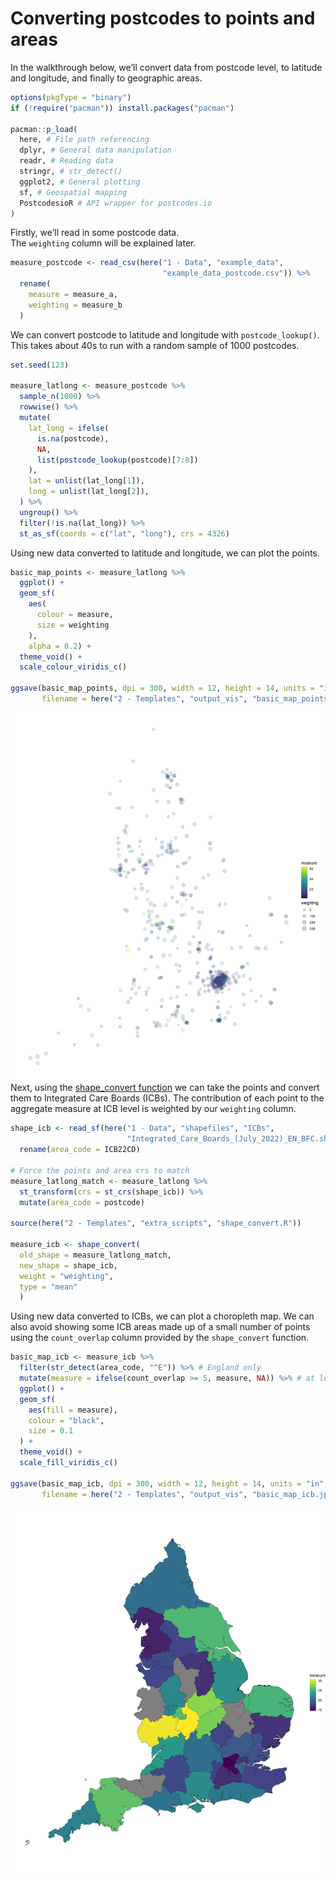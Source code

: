 Converting postcodes to points and areas
================

In the walkthrough below, we’ll convert data from postcode level, to
latitude and longitude, and finally to geographic areas.  
  

``` r
options(pkgType = "binary")
if (!require("pacman")) install.packages("pacman")

pacman::p_load(
  here, # File path referencing
  dplyr, # General data manipulation
  readr, # Reading data
  stringr, # str_detect()
  ggplot2, # General plotting
  sf, # Geospatial mapping
  PostcodesioR # API wrapper for postcodes.io
)
```

  
Firstly, we’ll read in some postcode data.  
The `weighting` column will be explained later.

``` r
measure_postcode <- read_csv(here("1 - Data", "example_data", 
                                  "example_data_postcode.csv")) %>% 
  rename(
    measure = measure_a,
    weighting = measure_b
  )
```

  
We can convert postcode to latitude and longitude with
`postcode_lookup()`.  
This takes about 40s to run with a random sample of 1000 postcodes.

``` r
set.seed(123)

measure_latlong <- measure_postcode %>% 
  sample_n(1000) %>% 
  rowwise() %>%
  mutate(
    lat_long = ifelse(
      is.na(postcode), 
      NA, 
      list(postcode_lookup(postcode)[7:8])
    ),
    lat = unlist(lat_long[1]),
    long = unlist(lat_long[2]),
  ) %>%
  ungroup() %>%
  filter(!is.na(lat_long)) %>%
  st_as_sf(coords = c("lat", "long"), crs = 4326)
```

  
Using new data converted to latitude and longitude, we can plot the
points.

``` r
basic_map_points <- measure_latlong %>%
  ggplot() +
  geom_sf(
    aes(
      colour = measure, 
      size = weighting
    ), 
    alpha = 0.2) + 
  theme_void() + 
  scale_colour_viridis_c()

ggsave(basic_map_points, dpi = 300, width = 12, height = 14, units = "in",
       filename = here("2 - Templates", "output_vis", "basic_map_points.jpeg"))
```

![](output_vis/basic_map_points.jpeg)  
Next, using the [shape\_convert
function](https://github.com/DataS-DHSC/geospatial-vis-templates/tree/master/2%20-%20Templates/extra_scripts/shape_convert.R)
we can take the points and convert them to Integrated Care Boards
(ICBs). The contribution of each point to the aggregate measure at ICB
level is weighted by our `weighting` column.

``` r
shape_icb <- read_sf(here("1 - Data", "shapefiles", "ICBs", 
                          "Integrated_Care_Boards_(July_2022)_EN_BFC.shp")) %>% 
  rename(area_code = ICB22CD)

# Force the points and area crs to match
measure_latlong_match <- measure_latlong %>% 
  st_transform(crs = st_crs(shape_icb)) %>% 
  mutate(area_code = postcode)

source(here("2 - Templates", "extra_scripts", "shape_convert.R"))

measure_icb <- shape_convert(
  old_shape = measure_latlong_match, 
  new_shape = shape_icb, 
  weight = "weighting",
  type = "mean"
  )
```

  
Using new data converted to ICBs, we can plot a choropleth map. We can
also avoid showing some ICB areas made up of a small number of points
using the `count_overlap` column provided by the `shape_convert`
function.

``` r
basic_map_icb <- measure_icb %>%
  filter(str_detect(area_code, "^E")) %>% # England only
  mutate(measure = ifelse(count_overlap >= 5, measure, NA)) %>% # at least 5 points
  ggplot() +
  geom_sf(
    aes(fill = measure),
    colour = "black",
    size = 0.1
  ) +
  theme_void() +
  scale_fill_viridis_c()

ggsave(basic_map_icb, dpi = 300, width = 12, height = 14, units = "in",
       filename = here("2 - Templates", "output_vis", "basic_map_icb.jpeg"))
```

![](output_vis/basic_map_icb.jpeg)

